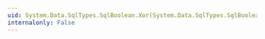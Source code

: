 ```yaml
---
uid: System.Data.SqlTypes.SqlBoolean.Xor(System.Data.SqlTypes.SqlBoolean,System.Data.SqlTypes.SqlBoolean)
internalonly: False
---
```

